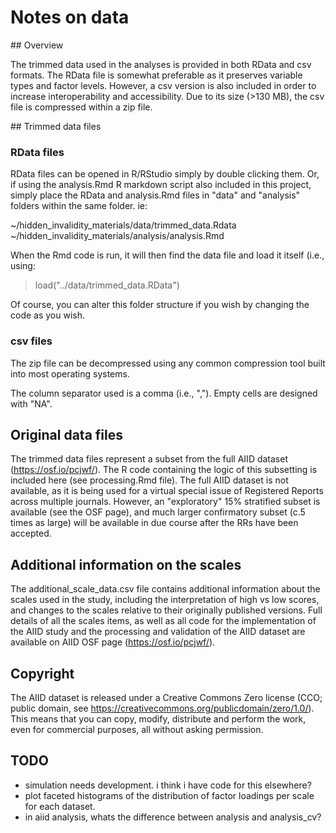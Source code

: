 # Notes on data

## Overview 

The trimmed data used in the analyses is provided in both RData and csv formats. The RData file is somewhat preferable as it preserves variable types and factor levels. However, a csv version is also included in order to increase interoperability and accessibility. Due to its size (>130 MB), the csv file is compressed within a zip file. 

## Trimmed data files

### RData files

RData files can be opened in R/RStudio simply by double clicking them. Or, if using the analysis.Rmd R markdown script also included in this project, simply place the RData and analysis.Rmd files in "data" and "analysis" folders within the same folder. ie:

~/hidden_invalidity_materials/data/trimmed_data.Rdata
~/hidden_invalidity_materials/analysis/analysis.Rmd

When the Rmd code is run, it will then find the data file and load it itself (i.e., using:

>load("../data/trimmed_data.RData")

Of course, you can alter this folder structure if you wish by changing the code as you wish.

### csv files

The zip file can be decompressed using any common compression tool built into most operating systems. 

The column separator used is a comma (i.e., ","). Empty cells are designed with "NA".

## Original data files

The trimmed data files represent a subset from the full AIID dataset (https://osf.io/pcjwf/). The R code containing the logic of this subsetting is included here (see processing.Rmd file). The full AIID dataset is not available, as it is being used for a virtual special issue of Registered Reports across multiple journals. However, an "exploratory" 15% stratified subset is available (see the OSF page), and much larger confirmatory subset (c.5 times as large) will be available in due course after the RRs have been accepted. 

## Additional information on the scales

The additional_scale_data.csv file contains additional information about the scales used in the study, including the interpretation of high vs low scores, and changes to the scales relative to their originally published versions. Full details of all the scales items, as well as all code for the  implementation of the AIID study and the processing and validation of the AIID dataset are available on AIID OSF page (https://osf.io/pcjwf/).

## Copyright

The AIID dataset is released under a Creative Commons Zero license (CCO; public domain, see https://creativecommons.org/publicdomain/zero/1.0/). This means that you can copy, modify, distribute and perform the work, even for commercial purposes, all without asking permission. 

## TODO

- simulation needs development. i think i have code for this elsewhere?
- plot faceted histograms of the distribution of factor loadings per scale for each dataset.
- in aiid analysis, whats the difference between analysis and analysis_cv? 
